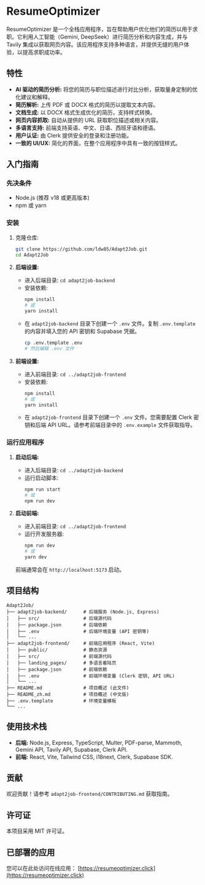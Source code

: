 # ResumeOptimizer

ResumeOptimizer 是一个全栈应用程序，旨在帮助用户优化他们的简历以用于求职。它利用人工智能（Gemini, DeepSeek）进行简历分析和内容生成，并与 Tavily 集成以获取网页内容。该应用程序支持多种语言，并提供无缝的用户体验，以提高求职成功率。

## 特性

*   **AI 驱动的简历分析:** 将您的简历与职位描述进行对比分析，获取量身定制的优化建议和解释。
*   **简历解析:** 上传 PDF 或 DOCX 格式的简历以提取文本内容。
*   **文档生成:** 以 DOCX 格式生成优化的简历，支持样式转换。
*   **网页内容抓取:** 自动从提供的 URL 获取职位描述或相关内容。
*   **多语言支持:** 前端支持英语、中文、日语、西班牙语和德语。
*   **用户认证:** 由 Clerk 提供安全的登录和注册功能。
*   **一致的 UI/UX:** 简化的界面，在整个应用程序中具有一致的按钮样式。

## 入门指南

### 先决条件

*   Node.js (推荐 v18 或更高版本)
*   npm 或 yarn

### 安装

1.  克隆仓库:
    ```bash
    git clone https://github.com/ldw85/Adapt2Job.git
    cd Adapt2Job
    ```

2.  **后端设置:**
    *   进入后端目录: `cd adapt2job-backend`
    *   安装依赖:
        ```bash
        npm install
        # 或
        yarn install
        ```
    *   在 `adapt2job-backend` 目录下创建一个 `.env` 文件。复制 `.env.template` 的内容并填入您的 API 密钥和 Supabase 凭据。
        ```bash
        cp .env.template .env
        # 然后编辑 .env 文件
        ```

3.  **前端设置:**
    *   进入前端目录: `cd ../adapt2job-frontend`
    *   安装依赖:
        ```bash
        npm install
        # 或
        yarn install
        ```
    *   在 `adapt2job-frontend` 目录下创建一个 `.env` 文件。您需要配置 Clerk 密钥和后端 API URL。请参考前端目录中的 `.env.example` 文件获取指导。

### 运行应用程序

1.  **启动后端:**
    *   进入后端目录: `cd ../adapt2job-backend`
    *   运行启动脚本:
        ```bash
        npm run start
        # 或
        npm run dev
        ```

2.  **启动前端:**
    *   进入前端目录: `cd ../adapt2job-frontend`
    *   运行开发服务器:
        ```bash
        npm run dev
        # 或
        yarn dev
        ```
    前端通常会在 `http://localhost:5173` 启动。

## 项目结构

```
Adapt2Job/
├── adapt2job-backend/      # 后端服务 (Node.js, Express)
│   ├── src/                # 后端源代码
│   ├── package.json        # 后端依赖
│   ├── .env                # 后端环境变量 (API 密钥等)
│   └── ...
├── adapt2job-frontend/     # 前端应用程序 (React, Vite)
│   ├── public/             # 静态资源
│   ├── src/                # 前端源代码
│   ├── landing_pages/      # 多语言着陆页
│   ├── package.json        # 前端依赖
│   ├── .env                # 前端环境变量 (Clerk 密钥, API URL)
│   └── ...
├── README.md               # 项目概述 (此文件)
├── README_zh.md            # 项目概述 (中文版)
├── .env.template           # 环境变量模板
└── ...
```

## 使用技术栈

*   **后端:** Node.js, Express, TypeScript, Multer, PDF-parse, Mammoth, Gemini API, Tavily API, Supabase, Clerk API.
*   **前端:** React, Vite, Tailwind CSS, i18next, Clerk, Supabase SDK.

## 贡献

欢迎贡献！请参考 `adapt2job-frontend/CONTRIBUTING.md` 获取指南。

## 许可证

本项目采用 MIT 许可证。

## 已部署的应用

您可以在此处访问在线应用：
[https://resumeoptimizer.click](https://resumeoptimizer.click)
